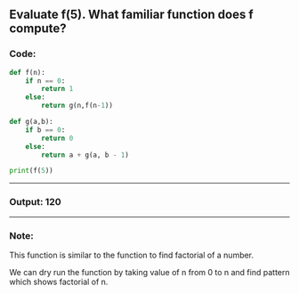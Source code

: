 ## Evaluate f(5). What familiar function does f compute?

### Code:

```python
def f(n):
    if n == 0:
        return 1
    else:
        return g(n,f(n-1))

def g(a,b):
    if b == 0:
        return 0
    else:
        return a + g(a, b - 1)

print(f(5)) 
```

---

### Output: 120
---
### Note:

This function is similar to the function to find factorial of a number.

We can dry run the function by taking value of n from 0 to n and find pattern which shows factorial of n.